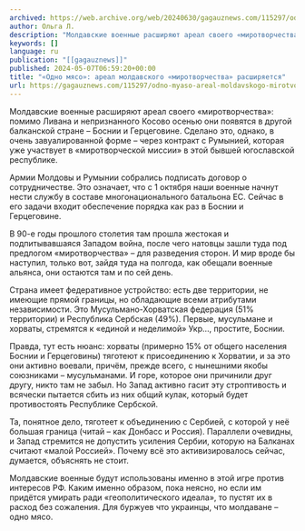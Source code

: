 ```yaml
---
archived: https://web.archive.org/web/20240630/gagauznews.com/115297/odno-myaso-areal-moldavskogo-mirotvorchestva-rasshiryaetsya.html
author: Ольга Л.
description: "Молдавские военные расширяют ареал своего «миротворчества»: помимо Ливана и непризнанного Косово осенью они появятся в другой балканской стране – Боснии и Герцеговине. Сделано это, однако, в очень завуалированной форме – через контракт с Румынией, которая уже участвует в «миротворческой миссии» в этой бывшей югославской республике. Армии Молдовы и Румынии собрались подписать договор о сотрудничестве. Это означает, что с 1 октября наши военные начнут нести службу в составе многонационального батальона ЕС. Сейчас в его задачи входит обеспечение порядка как раз в Боснии и Герцеговине. В 90-е годы прошлого столетия там прошла жестокая и подпитывавшаяся Западом война, после чего натовцы зашли туда […]"
keywords: []
language: ru
publication: "[[gagauznews]]"
published: 2024-05-07T06:59:20+00:00
title: "«Одно мясо»: ареал молдавского «миротворчества» расширяется"
url: https://gagauznews.com/115297/odno-myaso-areal-moldavskogo-mirotvorchestva-rasshiryaetsya.html
---
```


Молдавские военные расширяют ареал своего «миротворчества»: помимо Ливана и непризнанного Косово осенью они появятся в другой балканской стране – Боснии и Герцеговине. Сделано это, однако, в очень завуалированной форме – через контракт с Румынией, которая уже участвует в «миротворческой миссии» в этой бывшей югославской республике.

Армии Молдовы и Румынии собрались подписать договор о сотрудничестве. Это означает, что с 1 октября наши военные начнут нести службу в составе многонационального батальона ЕС. Сейчас в его задачи входит обеспечение порядка как раз в Боснии и Герцеговине.

В 90-е годы прошлого столетия там прошла жестокая и подпитывавшаяся Западом война, после чего натовцы зашли туда под предлогом «миротворчества» – для разведения сторон. И мир вроде бы наступил, только вот, зайдя туда на полгода, как обещали военные альянса, они остаются там и по сей день.

Страна имеет федеративное устройство: есть две территории, не имеющие прямой границы, но обладающие всеми атрибутами независимости. Это Мусульмано-Хорватская федерация (51% территории) и Республика Сербская (49%). Первые, мусульмане и хорваты, стремятся к «единой и неделимой» Укр…, простите, Боснии.

Правда, тут есть нюанс: хорваты (примерно 15% от общего населения Боснии и Герцеговины) тяготеют к присоединению к Хорватии, и за это они активно воевали, причём, прежде всего, с нынешними якобы союзниками – мусульманами. И горе, которое они причинили друг другу, никто там не забыл. Но Запад активно гасит эту строптивость и всячески пытается сбить из них общий кулак, который будет противостоять Республике Сербской.

Та, понятное дело, тяготеет к объединению с Сербией, с которой у неё большая граница (читай – как Донбасс и Россия). Параллели очевидны, и Запад стремится не допустить усиления Сербии, которую на Балканах считают «малой Россией». Почему всё это активизировалось сейчас, думается, объяснять не стоит.

Молдавские военные будут использованы именно в этой игре против интересов РФ. Каким именно образом, пока неясно, но если им придётся умирать ради «геополитического идеала», то пустят их в расход без сожаления. Для буржуев что украинцы, что молдаване – одно мясо.